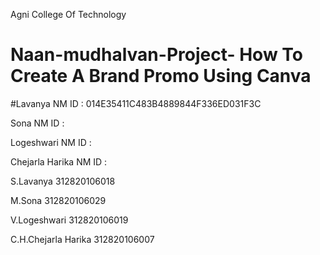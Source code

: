 Agni College Of Technology
# Naan-mudhalvan-Project- How To Create A Brand Promo Using Canva
#Lavanya NM ID : 014E35411C483B4889844F336ED031F3C

Sona NM ID :

Logeshwari NM ID :

Chejarla Harika NM ID :

S.Lavanya 312820106018

M.Sona 312820106029

V.Logeshwari 312820106019

C.H.Chejarla Harika 312820106007
